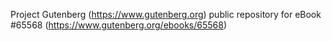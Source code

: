 Project Gutenberg (https://www.gutenberg.org) public repository for eBook #65568 (https://www.gutenberg.org/ebooks/65568)

